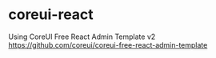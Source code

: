# coreui-react
Using CoreUI Free React Admin Template v2 https://github.com/coreui/coreui-free-react-admin-template
